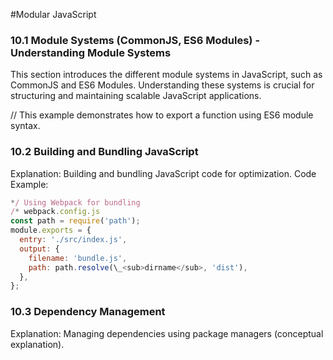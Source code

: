 #Modular JavaScript



### 10.1 Module Systems (CommonJS, ES6 Modules) - Understanding Module Systems

This section introduces the different module systems in JavaScript, such as CommonJS and ES6 Modules. Understanding these systems is crucial for structuring and maintaining scalable JavaScript applications.


// This example demonstrates how to export a function using ES6 module syntax.

### 10.2 Building and Bundling JavaScript

Explanation: Building and bundling JavaScript code for optimization.
Code Example:
```js copyjavascript
*/ Using Webpack for bundling
/* webpack.config.js
const path = require('path');
module.exports = {
  entry: './src/index.js',
  output: {
    filename: 'bundle.js',
    path: path.resolve(\_<sub>dirname</sub>, 'dist'),
  },
};
```



### 10.3 Dependency Management

Explanation: Managing dependencies using package managers (conceptual explanation).

